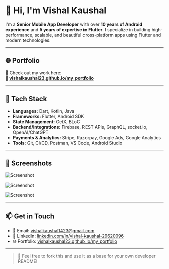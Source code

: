 # 👋 Hi, I'm Vishal Kaushal

I'm a **Senior Mobile App Developer** with over **10 years of Android experience** and **5 years of expertise in Flutter**. I specialize in building high-performance, scalable, and beautiful cross-platform apps using Flutter and modern technologies.

---


## 🌐 Portfolio

🎯 Check out my work here:  
**🔗 [vishalkaushal23.github.io/my_portfolio](https://vishalkaushal23.github.io/my_portfolio/)**

---


## 🚀 Tech Stack

- **Languages:** Dart, Kotlin, Java
- **Frameworks:** Flutter, Android SDK
- **State Management:** GetX, BLoC
- **Backend/Integrations:** Firebase, REST APIs, GraphQL, socket.io, OpenAI/ChatGPT
- **Payments & Analytics:** Stripe, Razorpay, Google Ads, Google Analytics
- **Tools:** Git, CI/CD, Postman, VS Code, Android Studio


---

## 📸 Screenshots  

![Screenshot](https://i.postimg.cc/pr23LGcs/s1.png)

![Screenshot](https://i.postimg.cc/wxVSGz3Z/s2.png)

![Screenshot](https://i.postimg.cc/4NxrC09d/s3.png)


---

## 📫 Get in Touch

- 📧 Email: vishalkaushal1423@gmail.com
- 💼 LinkedIn: [linkedin.com/in/vishal-kaushal-29620096](https://www.linkedin.com/in/vishal-kaushal-29620096/)
- 🌐 Portfolio: [vishalkaushal23.github.io/my_portfolio](https://vishalkaushal23.github.io/my_portfolio/)

---

> 🔄 Feel free to fork this and use it as a base for your own developer README!
